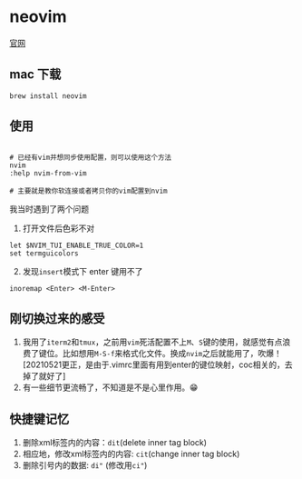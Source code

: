 # neovim

[官网](https://neovim.io/)

## mac 下载

```
brew install neovim

```

## 使用

```

# 已经有vim并想同步使用配置，则可以使用这个方法
nvim
:help nvim-from-vim

# 主要就是教你软连接或者拷贝你的vim配置到nvim

```

我当时遇到了两个问题

1. 打开文件后色彩不对

```vim
let $NVIM_TUI_ENABLE_TRUE_COLOR=1
set termguicolors

```

2. 发现`insert`模式下 enter 键用不了

```vim
inoremap <Enter> <M-Enter>
```

## 刚切换过来的感受

1. 我用了`iterm2`和`tmux`，之前用`vim`死活配置不上`M`、`S`键的使用，就感觉有点浪费了键位。比如想用`M-S-f`来格式化文件。换成`nvim`之后就能用了，吹爆！[20210521更正，是由于.vimrc里面有用到enter的键位映射，coc相关的，去掉了就好了]
2. 有一些细节更流畅了，不知道是不是心里作用。😁

## 快捷键记忆

1. 删除xml标签内的内容：`dit`(delete inner tag block)
2. 相应地，修改xml标签内的内容: `cit`(change inner tag block)
3. 删除引号内的数据: `di"` (修改用`ci"`)
